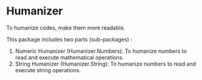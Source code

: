 # Humanizer
To humanize codes, make them more readable.

This package includes two parts (sub-packages) :

  1. Numeric Humanizer (Humanizer.Numbers):
     To humanize numbers to read and execute mathematical operations.
  2. String Humanizer (Humanizer.String):
     To humanize numbers to read and execute string operations.
